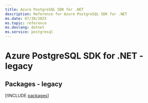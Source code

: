 ```yaml
---
title: Azure PostgreSQL SDK for .NET
description: Reference for Azure PostgreSQL SDK for .NET
ms.date: 07/30/2025
ms.topic: reference
ms.devlang: dotnet
ms.service: postgresql
---
```

# Azure PostgreSQL SDK for .NET - legacy
## Packages - legacy
[!INCLUDE [packages](postgresql-index.md)]